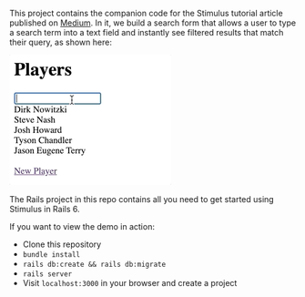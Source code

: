 This project contains the companion code for the Stimulus tutorial article published on [Medium](https://davidcolby.medium.com/instant-search-results-with-rails-6-and-stimulus-ffaf333926b5). In it, we build a search form that allows a user to type a search term into a text field and instantly see filtered results that match their query, as shown here:

![A gif of a user typing in a search term and a list of results changing to match the term](project-preview.gif?raw=true "Instant search preview")

The Rails project in this repo contains all you need to get started using Stimulus in Rails 6. 

If you want to view the demo in action:

* Clone this repository
* `bundle install`
* `rails db:create && rails db:migrate`
* `rails server`
* Visit `localhost:3000` in your browser and create a project
